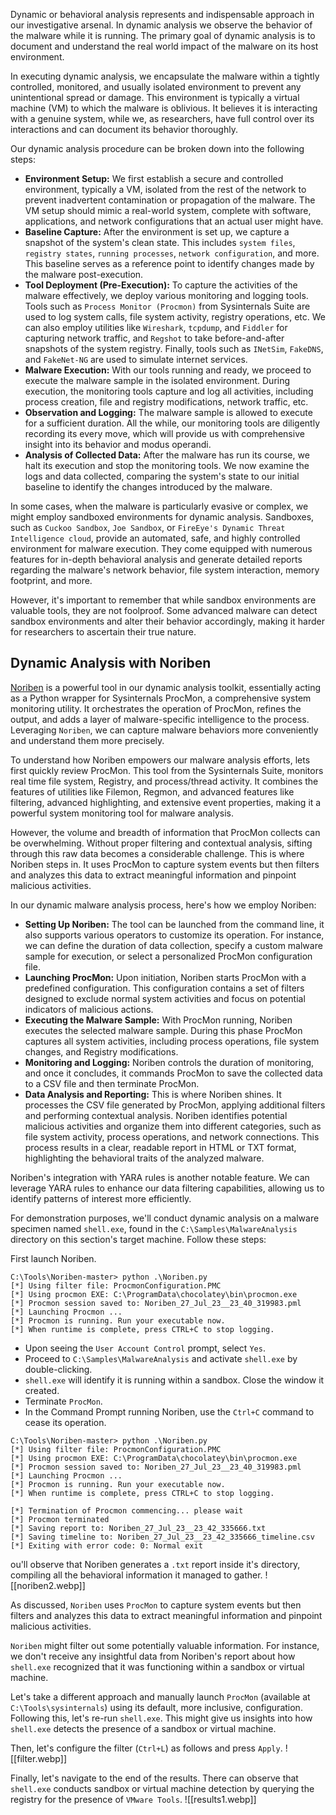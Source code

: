 Dynamic or behavioral analysis represents and indispensable approach in our investigative arsenal. In dynamic analysis we observe the behavior of the malware while it is running. The primary goal of dynamic analysis is to document and understand the real world impact of the malware on its host environment.

In executing dynamic analysis, we encapsulate the malware within a tightly controlled, monitored, and usually isolated environment to prevent any unintentional spread or damage. This environment is typically a virtual machine (VM) to which the malware is oblivious. It believes it is interacting with a genuine system, while we, as researchers, have full control over its interactions and can document its behavior thoroughly.

Our dynamic analysis procedure can be broken down into the following steps:

- **Environment Setup:** We first establish a secure and controlled environment, typically a VM, isolated from the rest of the network to prevent inadvertent contamination or propagation of the malware. The VM setup should mimic a real-world system, complete with software, applications, and network configurations that an actual user might have.
- **Baseline Capture:** After the environment is set up, we capture a snapshot of the system's clean state. This includes `system files`, `registry states`, `running processes`, `network configuration`, and more. This baseline serves as a reference point to identify changes made by the malware post-execution.
- **Tool Deployment (Pre-Execution):** To capture the activities of the malware effectively, we deploy various monitoring and logging tools. Tools such as `Process Monitor (Procmon)` from Sysinternals Suite are used to log system calls, file system activity, registry operations, etc. We can also employ utilities like `Wireshark`, `tcpdump`, and `Fiddler` for capturing network traffic, and `Regshot` to take before-and-after snapshots of the system registry. Finally, tools such as `INetSim`, `FakeDNS`, and `FakeNet-NG` are used to simulate internet services.
- **Malware Execution:** With our tools running and ready, we proceed to execute the malware sample in the isolated environment. During execution, the monitoring tools capture and log all activities, including process creation, file and registry modifications, network traffic, etc.
- **Observation and Logging:** The malware sample is allowed to execute for a sufficient duration. All the while, our monitoring tools are diligently recording its every move, which will provide us with comprehensive insight into its behavior and modus operandi.
- **Analysis of Collected Data:** After the malware has run its course, we halt its execution and stop the monitoring tools. We now examine the logs and data collected, comparing the system's state to our initial baseline to identify the changes introduced by the malware.

In some cases, when the malware is particularly evasive or complex, we might employ sandboxed environments for dynamic analysis. Sandboxes, such as `Cuckoo Sandbox`, `Joe Sandbox`, or `FireEye's Dynamic Threat Intelligence cloud`, provide an automated, safe, and highly controlled environment for malware execution. They come equipped with numerous features for in-depth behavioral analysis and generate detailed reports regarding the malware's network behavior, file system interaction, memory footprint, and more.

However, it's important to remember that while sandbox environments are valuable tools, they are not foolproof. Some advanced malware can detect sandbox environments and alter their behavior accordingly, making it harder for researchers to ascertain their true nature.

## Dynamic Analysis with Noriben

[Noriben](https://github.com/Rurik/Noriben) is a powerful tool in our dynamic analysis toolkit, essentially acting as a Python wrapper for Sysinternals ProcMon, a comprehensive system monitoring utility. It orchestrates the operation of ProcMon, refines the output, and adds a layer of malware-specific intelligence to the process. Leveraging `Noriben`, we can capture malware behaviors more conveniently and understand them more precisely.

To understand how Noriben empowers our malware analysis efforts, lets first quickly review ProcMon. This tool from the Sysinternals Suite, monitors real time file system, Registry, and process/thread activity. It combines the features of utilities like Filemon, Regmon, and advanced features like filtering, advanced highlighting, and extensive event properties, making it a powerful system monitoring tool for malware analysis.

However, the volume and breadth of information that ProcMon collects can be overwhelming. Without proper filtering and contextual analysis, sifting through this raw data becomes a considerable challenge. This is where Noriben steps in. It uses ProcMon to capture system events but then filters and analyzes this data to extract meaningful information and pinpoint malicious activities.

In our dynamic malware analysis process, here's how we employ Noriben:

- **Setting Up Noriben:** The tool can be launched from the command line, it also supports various operators to customize its operation. For instance, we can define the duration of data collection, specify a custom malware sample for execution, or select a personalized ProcMon configuration file.
- **Launching ProcMon:** Upon initiation, Noriben starts ProcMon with a predefined configuration. This configuration contains a set of filters designed to exclude normal system activities and focus on potential indicators of malicious actions.
- **Executing the Malware Sample:** With ProcMon running, Noriben executes the selected malware sample. During this phase ProcMon captures all system activities, including process operations, file system changes, and Registry modifications.
- **Monitoring and Logging:** Noriben controls the duration of monitoring, and once it concludes, it commands ProcMon to save the collected data to a CSV file and then terminate ProcMon.
- **Data Analysis and Reporting:** This is where Noriben shines. It processes the CSV file generated by ProcMon, applying additional filters and performing contextual analysis. Noriben identifies potential malicious activities and organize them into different categories, such as file system activity, process operations, and network connections. This process results in a clear, readable report in HTML or TXT format, highlighting the behavioral traits of the analyzed malware.

Noriben's integration with YARA rules is another notable feature. We can leverage YARA rules to enhance our data filtering capabilities, allowing us to identify patterns of interest more efficiently.

For demonstration purposes, we'll conduct dynamic analysis on a malware specimen named `shell.exe`, found in the `C:\Samples\MalwareAnalysis` directory on this section's target machine. Follow these steps:

First launch Noriben.
```cmd-session
C:\Tools\Noriben-master> python .\Noriben.py
[*] Using filter file: ProcmonConfiguration.PMC
[*] Using procmon EXE: C:\ProgramData\chocolatey\bin\procmon.exe
[*] Procmon session saved to: Noriben_27_Jul_23__23_40_319983.pml
[*] Launching Procmon ...
[*] Procmon is running. Run your executable now.
[*] When runtime is complete, press CTRL+C to stop logging.
```

- Upon seeing the `User Account Control` prompt, select `Yes`.
- Proceed to `C:\Samples\MalwareAnalysis` and activate `shell.exe` by double-clicking.
- `shell.exe` will identify it is running within a sandbox. Close the window it created.
- Terminate `ProcMon`.
- In the Command Prompt running Noriben, use the `Ctrl+C` command to cease its operation.
```cmd-session
C:\Tools\Noriben-master> python .\Noriben.py
[*] Using filter file: ProcmonConfiguration.PMC
[*] Using procmon EXE: C:\ProgramData\chocolatey\bin\procmon.exe
[*] Procmon session saved to: Noriben_27_Jul_23__23_40_319983.pml
[*] Launching Procmon ...
[*] Procmon is running. Run your executable now.
[*] When runtime is complete, press CTRL+C to stop logging.

[*] Termination of Procmon commencing... please wait
[*] Procmon terminated
[*] Saving report to: Noriben_27_Jul_23__23_42_335666.txt
[*] Saving timeline to: Noriben_27_Jul_23__23_42_335666_timeline.csv
[*] Exiting with error code: 0: Normal exit
```

ou'll observe that Noriben generates a `.txt` report inside it's directory, compiling all the behavioral information it managed to gather.
![[noriben2.webp]]

As discussed, `Noriben` uses `ProcMon` to capture system events but then filters and analyzes this data to extract meaningful information and pinpoint malicious activities.

`Noriben` might filter out some potentially valuable information. For instance, we don't receive any insightful data from Noriben's report about how `shell.exe` recognized that it was functioning within a sandbox or virtual machine.

Let's take a different approach and manually launch `ProcMon` (available at `C:\Tools\sysinternals`) using its default, more inclusive, configuration. Following this, let's re-run `shell.exe`. This might give us insights into how `shell.exe` detects the presence of a sandbox or virtual machine.

Then, let's configure the filter (`Ctrl+L`) as follows and press `Apply`.
![[filter.webp]]

Finally, let's navigate to the end of the results. There can observe that `shell.exe` conducts sandbox or virtual machine detection by querying the registry for the presence of `VMware Tools`.
![[results1.webp]]
